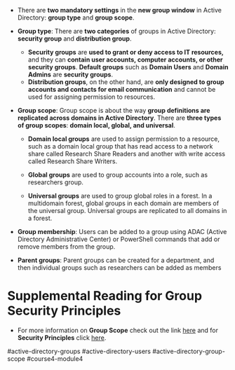 -   There are **two mandatory settings** in the **new group window** in Active Directory: **group type** and **group scope**.
    
-   **Group type**: There are **two categories** of groups in Active Directory: **security group** and **distribution group**. 
	- **Security groups** are **used to grant or deny access to IT resources,** and they can **contain user accounts, computer accounts, or other security groups**. **Default groups** such as **Domain Users** and **Domain Admins** are **security groups**. 
	- **Distribution groups**, on the other hand, are **only designed to group accounts and contacts for email communication** and cannot be used for assigning permission to resources.
-   **Group scope**: Group scope is about the way **group definitions are replicated across domains in Active Directory**. There are **three types of group scopes**: **domain local, global, and universal**.
    
    -   **Domain local groups** are used to assign permission to a resource, such as a domain local group that has read access to a network share called Research Share Readers and another with write access called Research Share Writers.
        
    -   **Global groups** are used to group accounts into a role, such as researchers group.
        
    -   **Universal groups** are used to group global roles in a forest. In a multidomain forest, global groups in each domain are members of the universal group. Universal groups are replicated to all domains in a forest.
        
-   **Group membership**: Users can be added to a group using ADAC (Active Directory Administrative Center) or PowerShell commands that add or remove members from the group.
    
-   **Parent groups**: Parent groups can be created for a department, and then individual groups such as researchers can be added as members

# Supplemental Reading for Group Security Principles

- For more information on **Group Scope** check out the link [here](https://technet.microsoft.com/en-us/library/cc755692(v=ws.10).aspx) and for **Security Principles** click [here](https://technet.microsoft.com/en-us/library/cc780957%28v=ws.10%29.aspx?f=255&MSPPError=-2147217396).

#active-directory-groups #active-directory-users #active-directory-group-scope #course4-module4 